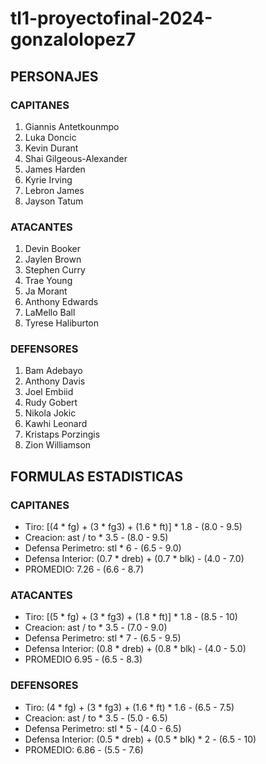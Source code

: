 # tl1-proyectofinal-2024-gonzalolopez7

## PERSONAJES

### CAPITANES
1. Giannis Antetkounmpo
2. Luka Doncic
3. Kevin Durant
4. Shai Gilgeous-Alexander
5. James Harden
6. Kyrie Irving
7. Lebron James
8. Jayson Tatum

### ATACANTES
1. Devin Booker
2. Jaylen Brown
3. Stephen Curry
4. Trae Young
5. Ja Morant
6. Anthony Edwards
7. LaMello Ball
8. Tyrese Haliburton

### DEFENSORES
1. Bam Adebayo
2. Anthony Davis
3. Joel Embiid
4. Rudy Gobert
5. Nikola Jokic
6. Kawhi Leonard
7. Kristaps Porzingis
8. Zion Williamson



## FORMULAS ESTADISTICAS
### CAPITANES
- Tiro: [(4 * fg) + (3 * fg3) + (1.6 * ft)] * 1.8       - (8.0 - 9.5)
- Creacion: ast / to * 3.5                              - (8.0 - 9.5)
- Defensa Perimetro: stl * 6                            - (6.5 - 9.0)
- Defensa Interior: (0.7 * dreb) + (0.7 * blk)          - (4.0 - 7.0)
- PROMEDIO: 7.26                                        - (6.6 - 8.7)

### ATACANTES
- Tiro: [(5 * fg) + (3 * fg3) + (1.8 * ft)] * 1.8       - (8.5 - 10)
- Creacion: ast / to * 3.5                              - (7.0 - 9.0)
- Defensa Perimetro: stl * 7                            - (6.5 - 9.5)
- Defensa Interior: (0.8 * dreb) + (0.8 * blk)          - (4.0 - 5.0)
- PROMEDIO 6.95                                         - (6.5 - 8.3)

### DEFENSORES
- Tiro: (4 * fg) + (3 * fg3) + (1.6 * ft) * 1.6         - (6.5 - 7.5)
- Creacion: ast / to * 3.5                              - (5.0 - 6.5)
- Defensa Perimetro: stl * 5                            - (4.0 - 6.5)
- Defensa Interior: (0.5 * dreb) + (0.5 * blk) * 2      - (6.5 - 10)
- PROMEDIO: 6.86                                        - (5.5 - 7.6)
